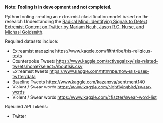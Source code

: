 **Note: Tooling is in development and not completed.** 

Python tooling creating an extreamist classification model based on the research Understanding the [Radical Mind: Identifying Signals to Detect Extremist Content on Twitter by Mariam Nouh, Jason R.C. Nurse, and Michael Goldsmith](https://arxiv.org/pdf/1905.08067.pdf).

Required datasets include:
- Extreamist magazine https://www.kaggle.com/fifthtribe/isis-religious-texts
- Counterpoise Tweets https://www.kaggle.com/activegalaxy/isis-related-tweets/home?select=AboutIsis.csv
- Extreamist tweets https://www.kaggle.com/fifthtribe/how-isis-uses-twitter/data
- Baseline Tweets https://www.kaggle.com/kazanova/sentiment140
- Violent / Swear words https://www.kaggle.com/highflyingbird/swear-words
- Violent / Swear words https://www.kaggle.com/cfiszter/swear-word-list

Rqeuired API Tokens:
- Twitter
